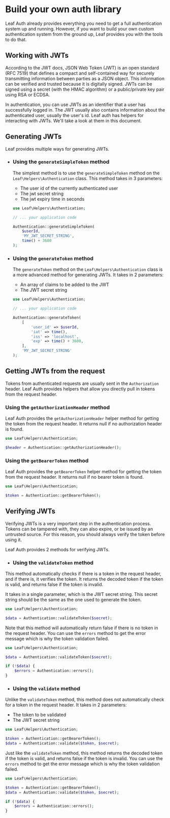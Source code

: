 # Build your own auth library

Leaf Auth already provides everything you need to get a full authentication system up and running. However, if you want to build your own custom authentication system from the ground up, Leaf provides you with the tools to do that.

## Working with JWTs

According to the JWT docs, JSON Web Token (JWT) is an open standard (RFC 7519) that defines a compact and self-contained way for securely transmitting information between parties as a JSON object. This information can be verified and trusted because it is digitally signed. JWTs can be signed using a secret (with the HMAC algorithm) or a public/private key pair using RSA or ECDSA.

In authentication, you can use JWTs as an identifier that a user has successfully logged in. The JWT usually also contains information about the authenticated user, usually the user's id. Leaf auth has helpers for interacting with JWTs. We'll take a look at them in this document.

## Generating JWTs

Leaf provides multiple ways for generating JWTs.

- ### Using the `generateSimpleToken` method

  The simplest method is to use the `generateSimpleToken` method on the `Leaf\Helpers\Authentication` class. This method takes in 3 parameters:

  - The user id of the currently authenticated user
  - The jwt secret string
  - The jwt expiry time in seconds

  ```php
  use Leaf\Helpers\Authentication;

  // ... your application code

  Authentication::generateSimpleToken(
      $userId,
      'MY_JWT_SECRET_STRING',
      time() + 3600
  );
  ```

- ### Using the `generateToken` method

  The `generateToken` method on the `Leaf\Helpers\Authentication` class is a more advanced method for generating JWTs. It takes in 2 parameters:

  - An array of claims to be added to the JWT
  - The JWT secret string

  ```php
  use Leaf\Helpers\Authentication;

  // ... your application code

  Authentication::generateToken(
      [
          'user_id' => $userId,
          'iat' => time(),
          'iss' => 'localhost',
          'exp' => time() + 3600,
      ],
      'MY_JWT_SECRET_STRING'
  );
  ```

## Getting JWTs from the request

Tokens from authenticated requests are usually sent in the `Authorization` header. Leaf Auth provides helpers that allow you directly pull in tokens from the request header.

### Using the `getAuthorizationHeader` method

Leaf Auth provides the `getAuthorizationHeader` helper method for getting the token from the request header. It returns null if no authorization header is found.

```php
use Leaf\Helpers\Authentication;

$header = Authentication::getAuthorizationHeader();
```

### Using the `getBearerToken` method

Leaf Auth provides the `getBearerToken` helper method for getting the token from the request header. It returns null if no bearer token is found.

```php
use Leaf\Helpers\Authentication;

$token = Authentication::getBearerToken();
```

## Verifying JWTs

Verifying JWTs is a very important step in the authentication process. Tokens can be tampered with, they can also expire, or be issued by an untrusted source. For this reason, you should always verify the token before using it.

Leaf Auth provides 2 methods for verifying JWTs.

- ### Using the `validateToken` method

This method automatically checks if there is a token in the request header, and if there is, it verifies the token. It returns the decoded token if the token is valid, and returns false if the token is invalid.

It takes in a single parameter, which is the JWT secret string. This secret string should be the same as the one used to generate the token.

```php
use Leaf\Helpers\Authentication;

$data = Authentication::validateToken($secret);
```

Note that this method will automatically return false if there is no token in the request header. You can use the `errors` method to get the error message which is why the token validation failed.

```php
use Leaf\Helpers\Authentication;

$data = Authentication::validateToken($secret);

if (!$data) {
    $errors = Authentication::errors();
}
```

- ### Using the `validate` method

Unlike the `validateToken` method, this method does not automatically check for a token in the request header. It takes in 2 parameters:

- The token to be validated
- The JWT secret string

```php
use Leaf\Helpers\Authentication;

$token = Authentication::getBearerToken();
$data = Authentication::validate($token, $secret);
```

Just like the `validateToken` method, this method returns the decoded token if the token is valid, and returns false if the token is invalid. You can use the `errors` method to get the error message which is why the token validation failed.

```php
use Leaf\Helpers\Authentication;

$token = Authentication::getBearerToken();
$data = Authentication::validate($token, $secret);

if (!$data) {
    $errors = Authentication::errors();
}
```
